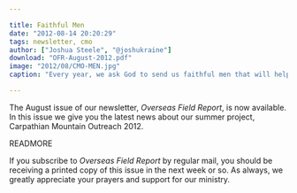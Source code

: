 ```yaml
---

title: Faithful Men
date: "2012-08-14 20:20:29"
tags: newsletter, cmo
author: ["Joshua Steele", "@joshukraine"]
download: "OFR-August-2012.pdf"
image: "2012/08/CMO-MEN.jpg"
caption: "Every year, we ask God to send us faithful men that will help us preach Christ here in Ukraine. Six weeks into the CMO 2012 project, it’s evident that He’s answered that prayer yet again."

---
```


The August issue of our newsletter, *Overseas Field Report*, is now available. In this issue we give you the latest news about our summer project, Carpathian Mountain Outreach 2012.

READMORE

If you subscribe to *Overseas Field Report* by regular mail, you should be receiving a printed copy of this issue in the next week or so. As always, we greatly appreciate your prayers and support for our ministry.
